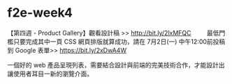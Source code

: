 # f2e-week4


【第四週 - Product Gallery】觀看設計稿 >> http://bit.ly/2lxMFQC
　　
最低門檻只要完成其中一頁 CSS 網頁排版就算成功，請在 7月2日(一) 中午12:00前投稿到 Google 表單>> https://bit.ly/2xDwA4W

一個好的 web 產品呈現列表，需要結合設計與前端的完美技術合作，才能設計出讓使用者耳目一新的瀏覽介面。
